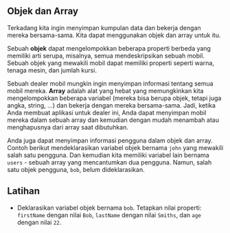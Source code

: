 ## Objek dan Array

Terkadang kita ingin menyimpan kumpulan data dan bekerja dengan mereka bersama-sama. Kita dapat menggunakan objek dan array untuk itu.

Sebuah **objek** dapat mengelompokkan beberapa properti berbeda yang memiliki arti serupa, misalnya, semua mendeskripsikan sebuah mobil. Sebuah objek yang mewakili mobil dapat memiliki properti seperti warna, tenaga mesin, dan jumlah kursi.

Sebuah dealer mobil mungkin ingin menyimpan informasi tentang semua mobil mereka. **Array** adalah alat yang hebat yang memungkinkan kita mengelompokkan beberapa variabel (mereka bisa berupa objek, tetapi juga angka, string, ...) dan bekerja dengan mereka bersama-sama. Jadi, ketika Anda membuat aplikasi untuk dealer ini, Anda dapat menyimpan mobil mereka dalam sebuah array dan kemudian dengan mudah menambah atau menghapusnya dari array saat dibutuhkan.

Anda juga dapat menyimpan informasi pengguna dalam objek dan array. Contoh berikut mendeklarasikan variabel objek bernama `john` yang mewakili salah satu pengguna. Dan kemudian kita memiliki variabel lain bernama `users` - sebuah array yang mencantumkan dua pengguna. Namun, salah satu objek pengguna, `bob`, belum dideklarasikan.

## Latihan

- Deklarasikan variabel objek bernama `bob`. Tetapkan nilai properti: `firstName` dengan nilai `Bob`, `lastName` dengan nilai `Smiths`, dan `age` dengan nilai `22`.
